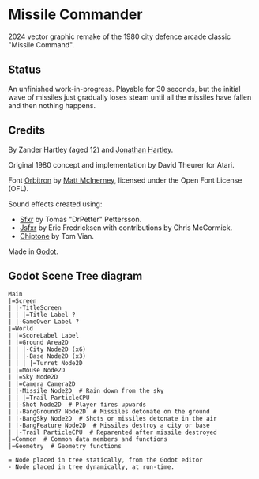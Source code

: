 # Missile Commander

2024 vector graphic remake of the 1980 city defence arcade classic "Missile Command".

## Status

An unfinished work-in-progress. Playable for 30 seconds, but the initial
wave of missiles just gradually loses steam until all the missiles have fallen
and then nothing happens.

## Credits

By Zander Hartley (aged 12) and [Jonathan Hartley](https://tartley.com/pages/about).

Original 1980 concept and implementation by David Theurer for Atari.

Font [Orbitron](https://fonts.google.com/specimen/Orbitron) by [Matt
McInerney](http://pixelspread.com/), licensed under the Open Font License (OFL).

Sound effects created using:
* [Sfxr](http://drpetter.se/project_sfxr.html) by Tomas "DrPetter" Pettersson.
* [Jsfxr](https://sfxr.me/) by Eric Fredricksen with contributions by Chris
  McCormick.
* [Chiptone](https://sfbgames.itch.io/chiptone) by Tom Vian.

Made in [Godot](https://godotengine.org/).

## Godot Scene Tree diagram

  ```
  Main
  |=Screen
  | |-TitleScreen
  | | |=Title Label ?
  | |-GameOver Label ?
  |=World
  | |=ScoreLabel Label
  | |=Ground Area2D
  | | |-City Node2D (x6)
  | | |-Base Node2D (x3)
  | | | |=Turret Node2D
  | |=Mouse Node2D
  | |=Sky Node2D
  | |=Camera Camera2D
  | |-Missile Node2D  # Rain down from the sky
  | | |=Trail ParticleCPU
  | |-Shot Node2D  # Player fires upwards
  | |-BangGround? Node2D  # Missiles detonate on the ground
  | |-BangSky Node2D  # Shots or missiles detonate in the air
  | |-BangFeature Node2D  # Missiles destroy a city or base
  | |-Trail ParticleCPU  # Reparented after missile destroyed
  |=Common  # Common data members and functions
  |=Geometry  # Geometry functions

  = Node placed in tree statically, from the Godot editor
  - Node placed in tree dynamically, at run-time.
  ```
